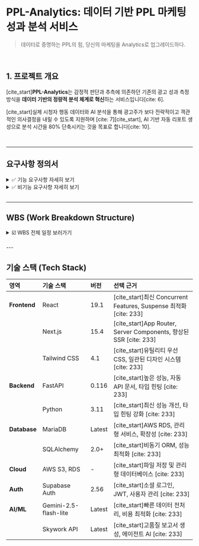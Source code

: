 # PPL-Analytics: 데이터 기반 PPL 마케팅 성과 분석 서비스

> 데이터로 증명하는 PPL의 힘, 당신의 마케팅을 Analytics로 업그레이드하다.

<br/>

## 1. 프로젝트 개요

[cite_start]**PPL-Analytics**는 감정적 판단과 추측에 의존하던 기존의 광고 성과 측정 방식을 **데이터 기반의 정량적 분석 체계로 혁신**하는 서비스입니다[cite: 6].

[cite_start]실제 시청자 행동 데이터와 AI 분석을 통해 광고주가 보다 전략적이고 객관적인 의사결정을 내릴 수 있도록 지원하며 [cite: 7][cite_start], AI 기반 자동 리포트 생성으로 분석 시간을 80% 단축시키는 것을 목표로 합니다[cite: 10].

<br/>

---

## 요구사항 정의서

<details>
  <summary> ✅ 기능 요구사항 자세히 보기 </summary>
  
### **사용자 인증 및 권한 관리**
- [cite_start]Supabase Auth 기반 소셜 로그인 (Google OAuth 2.0) [cite: 20, 21]
- [cite_start]JWT 토큰 기반 세션 관리 및 자동 갱신 [cite: 22]
- [cite_start]역할 기반 접근 제어(RBAC): 관리자/일반 사용자/게스트 권한 분리 [cite: 23]

### **데이터 입력 및 파일 관리**
- **제품 정보 수집 폼**
  - [cite_start]스마트 카테고리 분류 (화장품, 식품, 패션 등 10개 업종) [cite: 27]
  - [cite_start]캠페인 기간 설정 및 벤치마크 경쟁사 지정 기능 [cite: 29, 30]
- **파일 처리 기능**
  - [cite_start]멀티 포맷 지원 (PDF, DOCX, XLSX, CSV) [cite: 32]
  - [cite_start]AWS S3를 통한 암호화된 파일 저장, 버전 관리 및 백업 [cite: 33]

### **다차원 데이터 수집 및 전처리**
- [cite_start]실시간 시청 패턴, 인구통계, 디지털 성향 등 심층적인 시청자 행동 데이터 분석 [cite: 36, 37, 38, 39]
- [cite_start]방송사, 소셜미디어, 검색 트렌드 등 다중 소스 데이터 통합 및 연동 [cite: 41]
- [cite_start]AI 기반 데이터 품질 관리 (이상치 탐지, 결측값 처리, 정규화) [cite: 45, 46, 47]

### **AI 기반 보고서 생성**
- **이중 AI 모델 구조**
  - [cite_start]**1차 (Gemini-2.5-flash-lite):** 원시 데이터 구조화 및 초기 인사이트 추출 [cite: 56, 57]
  - [cite_start]**2차 (Skywork API):** 다중 에이전트를 활용한 심층 전략 분석 및 최종 보고서 생성 [cite: 60, 61, 63]
- [cite_start]**카테고리별 전문화 프롬프트**를 통한 맞춤형 분석 (화장품, 식품, 패션, 전자제품) [cite: 50]
- [cite_start]Executive Summary, 시장 분석, ROI 분석 등을 포함한 **8단계 보고서 파이프라인** [cite: 64, 65, 66, 67, 68, 69, 70, 71, 72]

### **인터랙티브 대시보드 및 시각화**
- [cite_start]실시간 KPI 대시보드 및 드릴다운 분석 기능 [cite: 75, 76]
- [cite_start]D3.js 기반 동적 차트, 히트맵, 워드클라우드 등 고급 시각화 [cite: 80, 81, 82]
- [cite_start]트렌드 기반 미래 성과 예측 모델링 [cite: 78]

### **고급 내보내기 및 공유**
- [cite_start]PDF, PowerPoint, Excel 등 다중 포맷 리포트 자동 생성 [cite: 86, 87, 88]
- [cite_start]실시간 업데이트가 반영되는 웹 링크 공유 기능 [cite: 89]

</details>

<details>
  <summary> ✅ 비기능 요구사항 자세히 보기 </summary>
  
- [cite_start]**보안**: AES-256 저장 암호화 및 TLS 1.3 전송 암호화 적용 [cite: 104]
- [cite_start]**성능**: API 3초 이내 응답, 리포트 5~10분 이내 생성 목표 [cite: 109, 110]

</details>

<br/>

---

## WBS (Work Breakdown Structure)
<details>
  <summary> ☑️ WBS 전체 일정 보러가기 </summary>
  <br/>
  
  <a href="./docs/1조 WBS.xlsx" target="_blank"> 📂 WBS_일정.xlsx </a>
  
  </details>

<br/>
---

## 기술 스택 (Tech Stack)

| 영역 | 기술 스택 | 버전 | 선택 근거 |
| :--- | :--- | :--- | :--- |
| **Frontend** | React | 19.1 | [cite_start]최신 Concurrent Features, Suspense 최적화 [cite: 233] |
| | Next.js | 15.4 | [cite_start]App Router, Server Components, 향상된 SSR [cite: 233] |
| | Tailwind CSS | 4.1 | [cite_start]유틸리티 우선 CSS, 일관된 디자인 시스템 [cite: 233] |
| **Backend** | FastAPI | 0.116 | [cite_start]높은 성능, 자동 API 문서, 타입 힌팅 [cite: 233] |
| | Python | 3.11 | [cite_start]최신 성능 개선, 타입 힌팅 강화 [cite: 233] |
| **Database** | MariaDB | Latest | [cite_start]AWS RDS, 관리형 서비스, 확장성 [cite: 233] |
| | SQLAlchemy | 2.0+ | [cite_start]비동기 ORM, 성능 최적화 [cite: 233] |
| **Cloud** | AWS S3, RDS | - | [cite_start]파일 저장 및 관리형 데이터베이스 [cite: 233] |
| **Auth** | Supabase Auth | 2.56 | [cite_start]소셜 로그인, JWT, 사용자 관리 [cite: 233] |
| **AI/ML** | Gemini-2.5-flash-lite | Latest | [cite_start]빠른 데이터 전처리, 비용 최적화 [cite: 233] |
| | Skywork API | Latest | [cite_start]고품질 보고서 생성, 에이전트 AI [cite: 233] |
